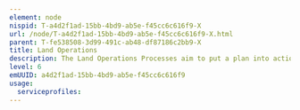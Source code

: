 ```yaml
---
element: node
nispid: T-a4d2f1ad-15bb-4bd9-ab5e-f45cc6c616f9-X
url: /node/T-a4d2f1ad-15bb-4bd9-ab5e-f45cc6c616f9-X.html
parent: T-fe538508-3d99-491c-ab48-df87186c2bb9-X
title: Land Operations
description: The Land Operations Processes aim to put a plan into action by applying combat power to accomplish the mission and using situational awareness to assess progress and make execution and adjustment decisions. Inherent in the Land Operations Process is deciding to execute planned actions, such as phases, branches and sequels, as well as deciding to change the plan based on changes in the situation. During the Land Operations Process the commander directs the application of combat power, ensuring adequate, but not excessive, synchronization. He must maintain continuity of operations so as to prevent the enemy from regaining his equilibrium. The Land Operations Process entails much more than just putting the plan into action. Executing is a continuous process of four activities  # Monitoring the ground situation to allow commanders to assess the situation; # Assessing the current state and forecasting progress of the operation; # Making execution and adjustment decisions to account for unforeseen enemy actions and exploit opportunities; # Directing actions to apply combat power to accomplish the mission. During execution changes occur, some from effective or ineffective action by the enemy or friendly forces, and some from changes within the environment. Successful execution depends on identifying and adapting to one or a combination of changes in these elements. The Land Operations Processes incorporate two methods for adapting to changes. The first method (included within Land Tactical Planning Processes), consists of anticipating changes and developing branches and sequels to the plan to deal with them. Anticipating changes does not end with planning; it continues throughout preparation and execution, especially during execution. Study and development help the commander apply analysis and judgment to understand a situation, establish valid, realistic criteria for decisions, and comprehend the relationships in command to anticipate events and consequences. The second method of adapting to change is improvising, taking action or adopting solutions to unforecasted changes during the operation. While improvisation is not preferred, situations frequently arise requiring its use. The real difference between the methods is time  anticipation occurs when the enemy’s actions are foreseen early enough to develop an analytical response. Improvising occurs when the enemy action is unexpected and does not allow time for formal planning of a response.
level: 6
emUUID: a4d2f1ad-15bb-4bd9-ab5e-f45cc6c616f9
usage:
  serviceprofiles:
---
```

